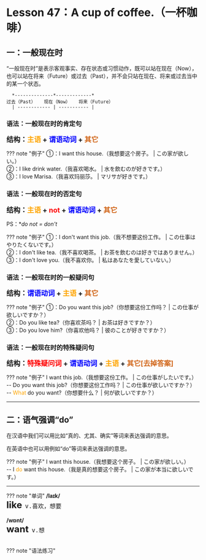 # Lesson 47：A cup of coffee.（一杯咖啡）


## 一：一般现在时

“一般现在时”是表示客观事实、存在状态或习惯动作，既可以站在现在（Now），也可以站在将来（Future）或过去（Past），并不会只站在现在、将来或过去当中的某一个状态。

```test
  *--------------*-------------*
过去（Past）   现在（Now）   将来（Future）
  | ------------ | ----------- |
```

### 语法：一般现在时的肯定句

<font size=4>**结构：<font color=orange>主语</font> + <font color=blue>谓语动词</font> + <font color=chocolate>其它</font>**</font>

??? note "例子"
    ①：I want this house.（我想要这个房子。 | この家が欲しい。）<br>
    ②：I like drink water.（我喜欢喝水。 | 水を飲むのが好きです。）<br>
    ③：I love Marisa.（我喜欢玛丽莎。 | マリサが好きです。）<br>


### 语法：一般现在时的否定句

<font size=4>**结构：<font color=orange>主语</font> + <font color=red>not</font> + <font color=blue>谓语动词</font> + <font color=chocolate>其它</font>**</font>

PS：**do not = don't*

??? note "例子"
    ①：I don't want this job.（我不想要这份工作。 | この仕事はやりたくないです。）<br>
    ②：I don't like tea.（我不喜欢喝茶。 | お茶を飲むのは好きではありません。）<br>
    ③：I don't love you.（我不喜欢你。 | 私はあなたを愛していない。）<br>


### 语法：一般现在时的一般疑问句

<font size=4>**结构：<font color=blue>谓语动词</font> + <font color=orange>主语</font> + <font color=chocolate>其它</font>**</font>

??? note "例子"
    ①：Do you want this job?（你想要这份工作吗？ | この仕事が欲しいですか？）<br>
    ②：Do you like tea?（你喜欢茶吗？ | お茶は好きですか？）<br>
    ③：Do you love him?（你喜欢他吗？ | 彼のことが好きですか？）<br>


### 语法：一般现在时的特殊疑问句

<font size=4>**结构：<font color=red>特殊疑问词</font> + <font color=blue>谓语动词</font> + <font color=orange>主语</font> + <font color=chocolate>其它[去掉答案]</font>**</font>

??? note "例子"
    I want this job.（我想要这份工作。 | この仕事がしたいです。）<br>
    -- Do you want this job?（你想要这份工作吗？ | この仕事が欲しいですか？）<br>
    -- <font color=orange>What</font> do you want?（你想要什么？ | 何が欲しいですか？）<br>


---
## 二：语气强调“do”

在汉语中我们可以用比如“真的、尤其、确实”等词来表达强调的意思。

在英语中也可以用例如“do”等词来表达强调的意思。

??? note "例子"
    I want this house.（我想要这个房子。 | この家が欲しい。）<br>
    -- I <font color=orange>do</font> want this house.（我是真的想要这个房子。 | この家が本当に欲しいです。）


---
??? note "单词"
    **/laɪk/**<br>
    <font size=5>**like**</font>&nbsp;&nbsp;<font size=4>`v.喜欢，想要`</font><br>
    <br>
    **/wɒnt/**<br>
    <font size=5>**want**</font>&nbsp;&nbsp;<font size=4>`v.想`</font><br>
    <br>


??? note "语法练习"




